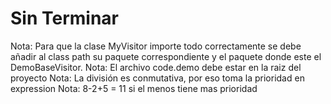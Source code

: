 # Sin Terminar
Nota: Para que la clase MyVisitor importe todo correctamente se debe añadir al class path su paquete correspondiente y el paquete donde este el DemoBaseVisitor.
Nota: El archivo code.demo debe estar en la raiz del proyecto
Nota: La división es conmutativa, por eso toma la prioridad en expression
Nota: 8-2+5 = 11 si el menos tiene mas prioridad

